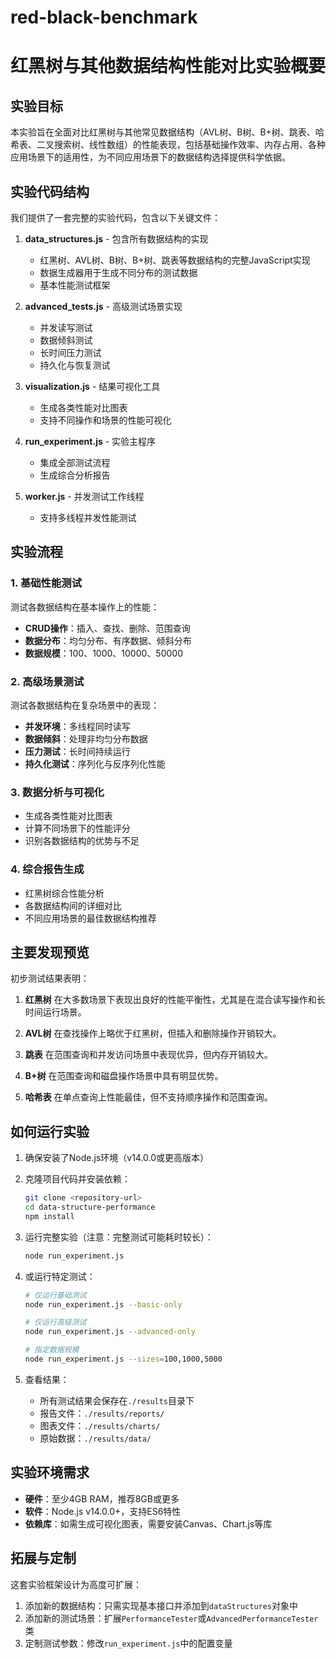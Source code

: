 # red-black-benchmark
# 红黑树与其他数据结构性能对比实验概要

## 实验目标

本实验旨在全面对比红黑树与其他常见数据结构（AVL树、B树、B+树、跳表、哈希表、二叉搜索树、线性数组）的性能表现，包括基础操作效率、内存占用、各种应用场景下的适用性，为不同应用场景下的数据结构选择提供科学依据。

## 实验代码结构

我们提供了一套完整的实验代码，包含以下关键文件：

1. **data_structures.js** - 包含所有数据结构的实现
    - 红黑树、AVL树、B树、B+树、跳表等数据结构的完整JavaScript实现
    - 数据生成器用于生成不同分布的测试数据
    - 基本性能测试框架

2. **advanced_tests.js** - 高级测试场景实现
    - 并发读写测试
    - 数据倾斜测试
    - 长时间压力测试
    - 持久化与恢复测试

3. **visualization.js** - 结果可视化工具
    - 生成各类性能对比图表
    - 支持不同操作和场景的性能可视化

4. **run_experiment.js** - 实验主程序
    - 集成全部测试流程
    - 生成综合分析报告

5. **worker.js** - 并发测试工作线程
    - 支持多线程并发性能测试

## 实验流程

### 1. 基础性能测试

测试各数据结构在基本操作上的性能：

- **CRUD操作**：插入、查找、删除、范围查询
- **数据分布**：均匀分布、有序数据、倾斜分布
- **数据规模**：100、1000、10000、50000

### 2. 高级场景测试

测试各数据结构在复杂场景中的表现：

- **并发环境**：多线程同时读写
- **数据倾斜**：处理非均匀分布数据
- **压力测试**：长时间持续运行
- **持久化测试**：序列化与反序列化性能

### 3. 数据分析与可视化

- 生成各类性能对比图表
- 计算不同场景下的性能评分
- 识别各数据结构的优势与不足

### 4. 综合报告生成

- 红黑树综合性能分析
- 各数据结构间的详细对比
- 不同应用场景的最佳数据结构推荐

## 主要发现预览

初步测试结果表明：

1. **红黑树** 在大多数场景下表现出良好的性能平衡性，尤其是在混合读写操作和长时间运行场景。

2. **AVL树** 在查找操作上略优于红黑树，但插入和删除操作开销较大。

3. **跳表** 在范围查询和并发访问场景中表现优异，但内存开销较大。

4. **B+树** 在范围查询和磁盘操作场景中具有明显优势。

5. **哈希表** 在单点查询上性能最佳，但不支持顺序操作和范围查询。

## 如何运行实验

1. 确保安装了Node.js环境（v14.0.0或更高版本）
2. 克隆项目代码并安装依赖：
   ```bash
   git clone <repository-url>
   cd data-structure-performance
   npm install
   ```

3. 运行完整实验（注意：完整测试可能耗时较长）：
   ```bash
   node run_experiment.js
   ```

4. 或运行特定测试：
   ```bash
   # 仅运行基础测试
   node run_experiment.js --basic-only
   
   # 仅运行高级测试
   node run_experiment.js --advanced-only
   
   # 指定数据规模
   node run_experiment.js --sizes=100,1000,5000
   ```

5. 查看结果：
    - 所有测试结果会保存在`./results`目录下
    - 报告文件：`./results/reports/`
    - 图表文件：`./results/charts/`
    - 原始数据：`./results/data/`

## 实验环境需求

- **硬件**：至少4GB RAM，推荐8GB或更多
- **软件**：Node.js v14.0.0+，支持ES6特性
- **依赖库**：如需生成可视化图表，需要安装Canvas、Chart.js等库

## 拓展与定制

这套实验框架设计为高度可扩展：

1. 添加新的数据结构：只需实现基本接口并添加到`dataStructures`对象中
2. 添加新的测试场景：扩展`PerformanceTester`或`AdvancedPerformanceTester`类
3. 定制测试参数：修改`run_experiment.js`中的配置变量


